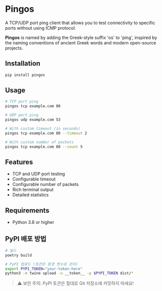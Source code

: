 # Pingos

A TCP/UDP port ping client that allows you to test connectivity to specific ports without using ICMP protocol.

**Pingos** is named by adding the Greek-style suffix 'os' to 'ping', inspired by the naming conventions of ancient Greek words and modern open-source projects.

## Installation

```bash
pip install pingos
```

## Usage

```bash
# TCP port ping
pingos tcp example.com 80

# UDP port ping
pingos udp example.com 53

# With custom timeout (in seconds)
pingos tcp example.com 80 --timeout 2

# With custom number of packets
pingos tcp example.com 80 --count 5
```

## Features

- TCP and UDP port testing
- Configurable timeout
- Configurable number of packets
- Rich terminal output
- Detailed statistics

## Requirements

- Python 3.8 or higher 

## PyPI 배포 방법

```bash
# 빌드
poetry build

# PyPI 업로드 (토큰은 환경 변수로 관리)
export PYPI_TOKEN="your-token-here"
python3 -m twine upload -u __token__ -p $PYPI_TOKEN dist/*
```

> ⚠️ 보안 주의: PyPI 토큰은 절대로 Git 저장소에 커밋하지 마세요! 